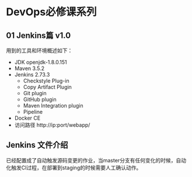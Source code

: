 # DevOps必修课系列

## 01 Jenkins篇 v1.0

用到的工具和环境概述如下：

* JDK openjdk-1.8.0.151
* Maven 3.5.2   
* Jenkins 2.73.3
    * Checkstyle Plug-in
    * Copy Artifact Plugin
    * Git plugin
    * GitHub plugin
    * Maven Integration plugin
    * Pipeline
* Docker CE
* 访问路径  http://ip:port/webapp/

## Jenkins 文件介绍

已经配置成了自动触发源码变更的作业，当master分支有任何变化的时候，自动化触发CI过程，在部署到staging的时候需要人工确认动作。
